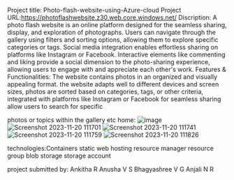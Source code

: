Project title: Photo-flash-website-using-Azure-cloud 
Project URL:https://photoflashwebsite.z30.web.core.windows.net/
Discription: A photo flash website is an online platform
designed for the seamless sharing, display, and exploration of photographs. 
Users can navigate through the gallery using filters and sorting options, allowing them to explore specific categories or tags. Social media integration enables effortless sharing on platforms like Instagram or Facebook.
Interactive elements like commenting and liking provide a social dimension to the photo-sharing experience, allowing users to engage with and appreciate each other's work. 
Features & Functionalities: The website contains photos in an organized and visually appealing format.
    the website adapts well to different devices and screen sizes, photos are sorted based on categories,
    tags, or other criteria, integrated with platforms like Instagram or Facebook for seamless sharing allow users to search for specific

photos or topics within the gallery etc home:
![image](https://github.com/ankitharamesha/Photo-flash-website-using-Azure-cloud/assets/149748615/a6543528-1057-4905-8e45-5f2447017a04)
![Screenshot 2023-11-20 111701](https://github.com/ankitharamesha/Photo-flash-website-using-Azure-cloud/assets/149748615/f2454294-8379-4297-9e53-c63257cf693f)
![Screenshot 2023-11-20 111741](https://github.com/ankitharamesha/Photo-flash-website-using-Azure-cloud/assets/149748615/50c0bac3-b230-4158-8c5e-7b4830c0dfab)
![Screenshot 2023-11-20 111759](https://github.com/ankitharamesha/Photo-flash-website-using-Azure-cloud/assets/149748615/804d9a82-5992-4d49-9e5f-50330c62c8c0)
![Screenshot 2023-11-20 111826](https://github.com/ankitharamesha/Photo-flash-website-using-Azure-cloud/assets/149748615/7155781a-5775-455d-be81-65f822ef439f)

technologies:Containers
static web hosting
resource manager
resource group
blob storage 
storage account

project submitted by:
                  Ankitha R
                  Anusha V S 
                  Bhagyashree V G
                  Anjali N R



